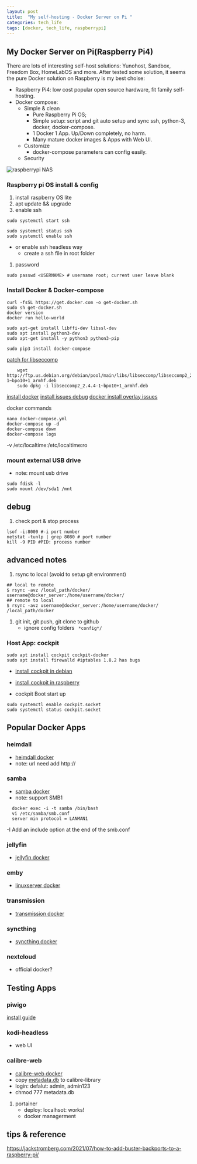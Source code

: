 ```yaml
---
layout: post
title:  "My self-hosting - Docker Server on Pi "
categories: tech_life
tags: [docker, tech_life, raspberrypi]
---
```


## My Docker Server on Pi(Raspberry Pi4)

There are lots of interesting self-host solutions: Yunohost, Sandbox, Freedom Box, HomeLabOS and more.
After tested some solution, it seems the pure Docker solution on Raspberry is my best choise:
- Raspberry Pi4: low cost popular open source hardware, fit family self-hosting.
- Docker compose: 
  - Simple & clean
    - Pure Raspberry Pi OS;
    - Simple setup: script and git auto setup and sync ssh, python-3, docker, docker-compose. 
    - 1 Docker 1 App. Up/Down completely, no harm.
    - Many mature docker images & Apps with Web UI.
  - Customize
    - docker-compose parameters can config easily. 
  - Security

![raspberrypi NAS](/raspberrypi_NAS/gun.jpg)


### Raspberry pi OS install & config
1. install raspberry OS lite 
1. apt update && upgrade
1. enable ssh

``` shell
sudo systemctl start ssh

sudo systemctl status ssh
sudo systemctl enable ssh
```

  - or enable ssh headless way
    - create a ssh file in root folder
1. password

``` shell
sudo passwd <USERNAME> # username root; current user leave blank
```


### Install Docker & Docker-compose

``` shell
curl -fsSL https://get.docker.com -o get-docker.sh
sudo sh get-docker.sh
docker version
docker run hello-world

sudo apt-get install libffi-dev libssl-dev
sudo apt install python3-dev
sudo apt-get install -y python3 python3-pip

sudo pip3 install docker-compose
```

[patch for libseccomp](https://docs.linuxserver.io/faq#libseccomp)
```
    wget http://ftp.us.debian.org/debian/pool/main/libs/libseccomp/libseccomp2_2.4.4-1~bpo10+1_armhf.deb
    sudo dpkg -i libseccomp2_2.4.4-1~bpo10+1_armhf.deb
```


[install docker](https://pimylifeup.com/raspberry-pi-docker/)
[install issues debug](https://stackoverflow.com/questions/39100641/docker-service-start-failed)
[docker install overlay issues](https://raspberrypi.stackexchange.com/questions/114665/failed-to-mount-overlay-no-such-device-when-start-docker-in-raspberry-pi-4)

docker commands
```
nano docker-compose.yml
docker-compose up -d
docker-compose down
docker-compose logs
```
-v /etc/localtime:/etc/localtime:ro

### mount external USB drive
- note: mount usb drive
```
sudo fdisk -l
sudo mount /dev/sda1 /mnt
```


## debug
1. check port & stop process
```
lsof -i:8000 #-i port number
netstat -tunlp | grep 8080 # port number
kill -9 PID #PID: process number
```

## advanced notes
1. rsync to local (avoid to setup git environment)
```
## local to remote
$ rsync -avz /local_path/docker/ username@docker_server:/home/username/docker/
## remote to local
$ rsync -avz username@docker_server:/home/username/docker/ /local_path/docker
```
1. git init, git push, git clone to github
   - ignore config folders ``` *config*/```

### Host App: cockpit
``` 
sudo apt install cockpit cockpit-docker
sudo apt install firewalld #iptables 1.8.2 has bugs
```

- [install cockpit in debian](https://www.iplayio.cn/post/63930)
- [install cockpit in raspberry](https://zhuanlan.zhihu.com/p/380802017)

- cockpit Boot start up
``` 
sudo systemctl enable cockpit.socket
sudo systemctl status cockpit.socket
```

## Popular Docker Apps

### heimdall

- [heimdall docker](https://docs.linuxserver.io/images/docker-heimdall)
- note: url need add http://
   
### samba 
- [samba docker](https://github.com/dperson/samba)
- note: support SMB1
```
  docker exec -i -t samba /bin/bash
  vi /etc/samba/smb.conf
  server min protocol = LANMAN1
```
-I  Add an include option at the end of the smb.conf

### jellyfin
- [jellyfin docker](https://github.com/linuxserver/docker-jellyfin)

### emby 
- [linuxserver docker](https://docs.linuxserver.io/images/docker-emby)

### transmission
- [transmission docker](https://docs.linuxserver.io/images/docker-transmission)


### syncthing
- [syncthing docker](https://docs.linuxserver.io/images/docker-syncthing)

### nextcloud
   - official docker?


## Testing Apps
### piwigo
   [install guide](https://xmanyou.com/install-piwigo-with-docker-in-minutes/)


### kodi-headless
   - web UI

### calibre-web

- [calibre-web docker](https://github.com/linuxserver/docker-calibre-web/)
- copy [metadata.db](https://github.com/kovidgoyal/calibre/blob/master/src/calibre/db/tests/metadata.db) to calibre-library
- login: defalut: admin, admin123
- chmod 777 metadata.db
   
1. portainer 
   - deploy: localhsot: works!
   - docker managerment

## tips & reference
https://jackstromberg.com/2021/07/how-to-add-buster-backports-to-a-raspberry-pi/
